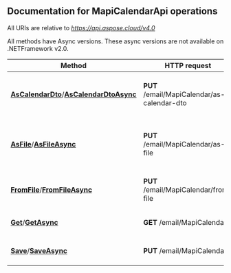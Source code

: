 
## Documentation for MapiCalendarApi operations

All URIs are relative to *https://api.aspose.cloud/v4.0*

All methods have Async versions. These async versions are not available on .NETFramework v2.0.

Method | HTTP request | Description
------------- | ------------- | -------------
[**AsCalendarDto**](MapiCalendarApi.md#AsCalendarDto)/[**AsCalendarDtoAsync**](MapiCalendarApi.md#AsCalendarDtoAsync)| **PUT** /email/MapiCalendar/as-calendar-dto| Converts MAPI calendar model to CalendarDto model.             
[**AsFile**](MapiCalendarApi.md#AsFile)/[**AsFileAsync**](MapiCalendarApi.md#AsFileAsync)| **PUT** /email/MapiCalendar/as-file| Converts MAPI calendar model to specified format and returns as file.             
[**FromFile**](MapiCalendarApi.md#FromFile)/[**FromFileAsync**](MapiCalendarApi.md#FromFileAsync)| **PUT** /email/MapiCalendar/from-file| Converts calendar file to a MAPI model representation.             
[**Get**](MapiCalendarApi.md#Get)/[**GetAsync**](MapiCalendarApi.md#GetAsync)| **GET** /email/MapiCalendar| Get MAPI calendar document.             
[**Save**](MapiCalendarApi.md#Save)/[**SaveAsync**](MapiCalendarApi.md#SaveAsync)| **PUT** /email/MapiCalendar| Save MAPI Calendar to storage.             




